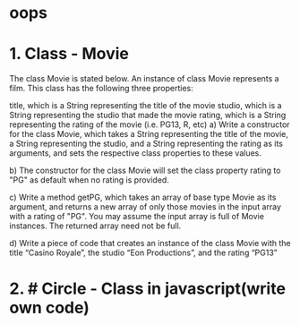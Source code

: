# oops

# 1.  Class - Movie

The class Movie is stated below. An instance of class Movie represents a film. This class has the following three properties:

title, which is a String representing the title of the movie studio, which is a String representing the studio that made the movie rating, which is a String representing the rating of the movie (i.e. PG­13, R, etc) a) Write a constructor for the class Movie, which takes a String representing the title of the movie, a String representing the studio, and a String representing the rating as its arguments, and sets the respective class properties to these values.

b) The constructor for the class Movie will set the class property rating to "PG" as default when no rating is provided.

c) Write a method getPG, which takes an array of base type Movie as its argument, and returns a new array of only those movies in the input array with a rating of "PG". You may assume the input array is full of Movie instances. The returned array need not be full.

d) Write a piece of code that creates an instance of the class Movie with the title “Casino Royale”, the studio “Eon Productions”, and the rating “PG­13”


# 2.  # Circle - Class in javascript(write own code)


